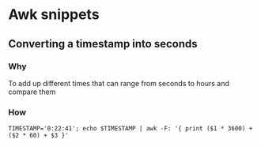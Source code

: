 # Awk snippets

## Converting a timestamp into seconds

### Why

To add up different times that can range from seconds to hours and compare them

### How

```TIMESTAMP='0:22:41'; echo $TIMESTAMP | awk -F: '{ print ($1 * 3600) + ($2 * 60) + $3 }'```
